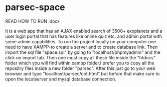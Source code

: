 # parsec-space
READ HOW TO RUN .docx


It is a web app that has an AJAX enabled search of 3500+ exoplanets and a user login portal that has features like online quiz etc. 
and admin portal with some admin capabilities.
To run the project locally on your computer one need to have XAMPP-to create a server and to create database link.
Then import the sql file "space.sql" by going to "localhost/phpmyadmin" and the click on import tab.
Then one must copy all these file inside the "htdocs" folder which you will find within xampp folder.I prefer you to copy all the repositry 
files inside a new folder "parsec".
After this just go to your web browser and type "localhost/parsec/cot.html" but before that make sure to open the localserver and mysql 
database connection.
